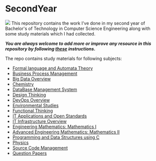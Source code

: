 # SecondYear
![](https://static.careers360.mobi/media/presets/860X430/presets/860X360/article_images/2019/8/23/XAT-2020-best-books.webp)
This repository contains the work I've done in my second year of Bachelor's of Technology in Computer Science Engineering along with some study materials which I had collected.


***You are always welcome to add more or improve any resource in this repository by following [these](https://github.com/Aman9026/SecondYear/blob/master/CONTRIBUTING.md) instructions.***


The repo contains study materials for following subjects:
* [Formal language and Automata Theory](https://github.com/Aman9026/SecondYear/tree/master/Automata)
* [Business Process Management](https://github.com/Aman9026/SecondYear/tree/master/Business_Process_Management)
* [Big Data Overview](https://github.com/Aman9026/FirstYear/tree/master/Big_Data_Overview)
* [Chemistry](https://github.com/Aman9026/FirstYear/tree/master/Chemistry)
* [DataBase Management System](https://github.com/Aman9026/FirstYear/tree/master/DBMS)
* [Design Thinking](https://github.com/Aman9026/FirstYear/tree/master/Design_Thinking)
* [DevOps Overview](https://github.com/Aman9026/FirstYear/tree/master/DevOps_OverView)
* [Environmental Studies](https://github.com/Aman9026/FirstYear/tree/master/Environmental_Studies)
* [Functional Thinking](https://github.com/Aman9026/FirstYear/tree/master/Functional_Thinking)
* [IT Applications and Open Standards](https://github.com/Aman9026/FirstYear/tree/master/IT_Applications___Open_Standards)
* [IT Infrastructure Overview](https://github.com/Aman9026/FirstYear/tree/master/IT_Infrastructure_Landscape_Overview)
* [Engineering Mathematics: Mathematics I](https://github.com/Aman9026/FirstYear/tree/master/Mathematics_I)
* [Advanced Engineering Mathematics: Mathematics II](https://github.com/Aman9026/FirstYear/tree/master/Mathematics_II)
* [Programming and Data Structures using C](https://github.com/Aman9026/FirstYear/tree/master/PDS)
* [Physics](https://github.com/Aman9026/FirstYear/tree/master/Physics)
* [Source Code Management](https://github.com/Aman9026/FirstYear/tree/master/Question_Papers)
* [Question Papers](https://github.com/Aman9026/FirstYear/tree/master/Question_Papers)

